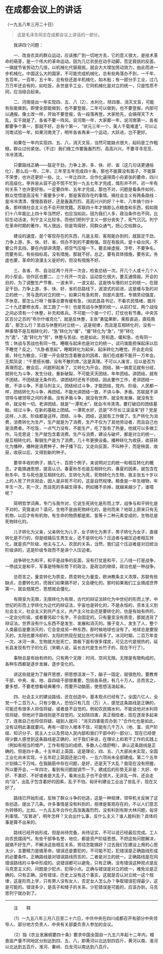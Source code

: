 # 在成都会议上的讲话
（一九五八年三月二十日）  
  
> 这是毛泽东同志在成都会议上讲话的一部分。

　　我讲四个问题：

　　一、改良农具的群众运动，应该推广到一切地方去，它的意义很大，是技术革命的萌芽，是一个伟大的革命运动。因为几亿农民在动手动脚，否定肩挑的反面，一搞就节省劳动力几倍，以机械化代替肩挑，就会大大增加劳动效力，由此而进一步机械化。中国这么大的国家，不可能完成机械化，总有些角落办不到，一千年，五百年，一百年，五十年，总有些还是半机械化，如木船；有一部分手工业，过几万万年还会有的，如吃饭，永世是手工业，它同机械化是对立的统一，只是性质不同，应当结合起来。

　　二、河南提出一年实现四、五、八〔2〕、水利化、除四害、消灭文盲，可能有些能做到。即使全部能做到，也不要登报，二年可以做到，也不要登报，内部可以通报。像土改一样，开始不要登报，告一段落再登。大家抢先，会搞得天下大乱，实干就是了。各省不要一阵风，说河南一年，大家都一年，说河南第一，各省都要争个第一，那就不好。总有个第一，“状元三年一个，美人千载难逢”。可以让河南试验一年。如果河南灵了，明年各省再来一个运动，大跃进，岂不更好。

　　如果在一年内实现四、五、八，消灭文盲，当然可能缺点很大，起码是工作粗糙，群众过份紧张。（不过）我们做工作要轰轰烈烈、高高兴兴，不要寻寻觅觅、冷冷清清。

　　只要路线正确——鼓足干劲，力争上游，多、快、好、省（这几句话更通俗化），那么后一年、二年、三年至五年完成四十条，那也不能算没有面子，不能算不荣誉，也许还更好一些。比，一年比四次，合作化逼得周小舟紧张的要命，四川的高级化，李井泉从容不迫不慌不忙到一九五七年才完成，情形并不坏。迟一年有何关系？也许更好些。一定要四年、五年才完成，那也不对，问题是看条件如何，群众觉悟提高没有？需要多少年，那是客观存在的事情。搞社会主义有两条路线：是冷冷清清、慢慢吞吞好，还是轰轰烈烈、高高兴兴的好？十年、八年搞个四十条，那样搞社会主义也不会开除党籍。苏联四十年才搞那么点粮食和东西，假如我们十八年能比上四十年当然好，也应当如此。因为我们人多，政治条件也不同，比较生动活泼，列宁主义比较多。而他们把列宁主义一部分丧失了，死气沉沉。列宁在革命时期的著作，骂人很凶，但是骂得好，同群众通气，把心交给群众。

　　建设的速度，是个客现存在的东西，凡是主观、客观能办到的，就鼓足干劲，力争上游，多、快、好、省，但办不到的不要勉强。现在有股风，是十级台风，不要公开去挡，要在内部讲清楚，把空气压缩一下。要去掉虚报、浮夸，不要争名，而要务实。有些指标高，没有措施，那就不好。总之，要有具体措施，要务实。务虚也要，革命的浪漫主义是好的，但没有措施不好。

　　三、各省、市、自治区两个月开一次会，检查总结一次。开几个人或十几个人的小型会。协作区也要二、三个月开一次会。运动变化很大，要互通情报。开会的目的，为了调整生产节奏，一波未平，一波又起，这是快与慢的对立的统一。在鼓足干劲，力争上游，多、快、好、省的总路线下，波浪式的前进，这是缓与急的对立的统一，劳与逸的对立的统一。如果只有急和劳，则是片面性，专搞劳动强度，不休息，那怎么行呀？做事总要有缓有急，（如武昌县书记，不看农民情绪，腊月二十九还要修水库，民工跑了一半）也是苦战与休整的统一。从前打仗，两个战役之间必须有一个休整，补充和练兵。不可能一个接一个打，打仗也有节奏。中央苏区百分之百的“布尔什维克化”，就是反休整，主张“勇猛果断，乘胜直追，直捣南昌”，那怎么行？苦战与休整的对立统一，这是规律，而且是互相转化的，没有一种事情不是互相转化的，“急”转化为“缓”，“缓”转化为“急”，“劳”转化为“逸”，“逸”转化为“劳”，休整与苦战，也是如此。劳和逸，缓和急，也有同一性；休战与苦战也有同一性。睡眠与起床也是对立的统一，试问谁能担保起床以后不睡觉？反之，“久卧者思起”。睡眠转化为起床，起床转化为睡觉。开会走向反面，转化为散会，只要一开会就包含着散会的因素，我们在成都不能开一万年会。王熙凤说：“千里搭长棚，没有不散的席。”这是真理。不可以人废言，应以是否为真理而定。散会后，问题积起来了，又转化为开会。团结，搞一搞意见就有分歧，就转化为斗争，发生分歧，重新破裂，不可能天天团结，年年团结。讲团结，就有不团结，不团结是无条件的，讲团结时还有不团结，因此要作工作，老讲团结一致，不讲斗争，不是马列主义。团结经过斗争，才能团结，党内、阶级、人民都一样，团结转化为斗争，再团结。不能光讲团结一致，不讲斗争、矛盾。苏联就不讲领导与被领导之间的矛盾。没有矛盾斗争，就没有世界，就没有发展，就没有生命，就没有一切。老讲团结，就是“一潭死水”，就会冷冷清清。要打破旧的团结基础，经过斗争，在新的基础上团结。一潭死水好，还是“不尽长江滚滚来”好？党是这样，人民、阶级都是这样。团结、斗争、团结，这就有工作做了。生产转化为消费，消费转化为生产，生产就是为了消费，生产不仅为了其他劳动者，而且自己也是消费者。不吃饭，一点气力没有，不能生产，吃了饭有了热量，他就可以多做工作。马克思说：生产就包含着消费。生产与消费，建设与破坏，都是对立的统一，是互相转化的。鞍钢生产是为了消费，几十年更换设备。播种转化为收获，收获转化为播种，播种是消费种子，种子播下后，又走向反面，不叫种子，而是秧苗，收获，收获以后，又得到新的种子。

　　要举丰收的例子，搞几十、百把个例子，来说明对立的统一和相互转化的概念，才能搞通思想，提高认识。春夏秋冬也是互相转化的，春夏的因素，就包含在秋冬中。生与死也是互相转化的，生转化为死，死物转化为生物，我主张五十岁以上的人死了开庆祝会，因人是非死不可的，这是自然规律。粮食是一年生植物，年年生一次，死一次，而且死的多越生得多。例如猪不杀掉，就越来越少了，谁喂呢？

　　简明哲学词典，专门与我作对，它说生死转化是形而上学，战争与和平转化是不对的，究竟谁对？请问，生物不是由死物转化的，是何而来？地球上原来只有无机物，以后才有有机物，有生命的物质都是氮、氢等十二种元素变成的，生物总是死物转化的。

　　儿子转化为父亲，父亲转化为儿子，女子转化为男子，男子转化为女子，直接转化是不行的，但是结婚后生男生女，还不是转化吗？压迫者与被压迫者相互转化，就是资产阶级、地主与工人、农民的关系，当然，我们这个压迫者是对旧统治阶级讲的，这是阶级专政而不是讲个人压迫者。

　　战争转化为和平，和平是战争的反面，没有打仗是和平，三八线一打是战争，一停战又是和平，军事是特殊形势下的政治，是政治的继续，政治也是一种战争。

　　总而言之，量变转化为质变，质变转化为量变，欧洲教条主义浓厚，苏联有些缺点，总要转化的，而我们如果搞不好，又会硬化的。那时如果我们工业搞成世界第一，就会翘尾巴，思想就会僵化。

　　有限变为无限，无限转化为有限，古代的辩证法转化为中世纪的形而上学，中世纪的形而上学转化为近代的辩证法，宇宙也是转化的，不是永恒的，资本主义到社会主义，社会主义到共产主义，共产主义社会还是要转化的，也是有始有终的，一定会分阶级，或者要另起个名字，不会固定的。只有量变没有质变，那就违背了辩证法。世界没有什么东西不是发生、发展和消灭的。猴子变人，发生了人，整个人类最后是要消灭的，它会变成另一种东西，那时候地球也没有了。地球总是要毁灭的，太阳也要冷却的，太阳的热现在就比古代冷得多了。冰河时期，二百万年变一次，冰河一来，生物就大批死亡，南极下面有很多煤炭，可见古代是很热的，延长县发现有竹子的化石（宋朝人说，延长古代是生长竹子的，现在不行了）。

　　事物总是有始有终的。只有两个无限：时间、空间无限。无限是有限构成的，各种东西都是逐步发展，逐步变化的。

　　讲这些就是为了展开思想，把思想活泼一下，脑子一固定，就很危险。要教育干部，中央、省、地、县四级干部很重要，包括各系统，有几十万人。总而言之，要多想，不要老想看经典著作，而要开动脑筋，使思想活泼起来。

　　四、社会主义的建设路线，还在创造中，基本观点已经有了。全国六亿人，全党一千二百万人，只有少数人，恐怕只有几百（万）人，感觉这条路线是正确的，可能还有很多人将信将疑，或者是不自觉的。例如农民搞水利，不能说他对水利将信将疑，但他对于路线则是不自觉的。又如除四害，真正相信者，现在逐渐多起来了，连我自己也将信将疑，碰到人就问：“消灭四害能否办到？”合作化也是如此，没有证明此事就要问。再有一部分人根本不信，可能有几千万人（地、富、资产阶级、知识分子、民主人士以及劳动人民内部和我们干部中的一部分）。现在已经使得少数人感觉到这条路线是正确的，对于我们来说，在理论上和若干工作的实践上（例如有相当的增产，工作有相当的成绩，多数人心情舒畅），承认这条路线是正确的。但是四十条，十五年赶上英国，这是理论，四、五、八大部尚未实现，全国工业化尚未实现，十五年赶上英国还是口号，一五六项尚未全部建成。第二个五年计划搞二千万吨，在我脑筋中存在问题，是好，还是天下大乱？我现在没有把握，所以要开会，一年四次，看到有问题就调节一下。建成后的形势无非是：大好、中好、不甚好、不好或者是大乱子。看来出乱子也不会很大，无非乱一阵，还会走向“治”，出乱子包含着好的因素，乱子不怕。匈牙利建设工业出了些乱子，现在又好了。

　　路线已开始形成，反映了群众斗争的创造，这是一种规律，领导机关反映了这些创造，提出了几条。许多事情是没有料到的，规律是客观存在的，不以人们意志为转移的。比如，一九五五年合作化高涨轰轰烈烈，没有料到有斯大林问题，匈牙利事情，“反冒进”，明年怎样？又会出什么事，反什么主义？谁人能料到？具体的事是算不出来的。

　　路线已经开始形成，但是尚待完备，尚待证实，不可以说已经最后完成。工人向农民摆阔气，有些干部争名誉、地位，都是资产阶级思想。不把这些问题解决，就搞不好生产，不解决这些相互关系，劳动怎能搞好？过去我们在建设上用的心思太少，主要精力是搞革命。错误还是要犯的，不可能不犯，犯错误是正确路线形成的必要条件。正确路线是对错误路线而言的，二者是对立的统一。正确路线是在同错误路线的斗争中形成的。说错误都可以避免，只有正确，没有错误这种观点是反马克思主义的，问题是少犯点，犯得小点。正确与错误是对立的统一，难免论是正确的。只有正确，没有错误，历史上没有这个事实，这就是否认对立统一这个规律，这是形而上学，只有男人没有女人，否定女人怎么办？争取错误犯得最少，这是可能的。错误多少，是高子和矮子的关系，少犯错误是可能的，应该办到，马克思列宁就办到了。

------------------  
　　注　　释

　　〔1〕一九五八年三月八日至二十六日，中共中央在四川成都召开有部分中央领导人、部分地方负责人、中央有关部委负责人参加的会议。

　　〔2〕指《农业发展纲要四十条》要求中国全国自一九五六年起十二年内，粮食亩产量不同地区分别达到四、五、八，即黄河以北达到四百斤，黄河以南、淮河以北达到五百斤，淮河、秦岭、白龙河以南达到八百斤。